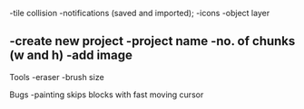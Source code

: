 -tile collision
-notifications (saved and imported);
-icons
-object layer


-create new project
  -project name
  -no. of chunks (w and h)
  -add image
  -


Tools
-eraser
-brush size



Bugs
-painting skips blocks with fast moving cursor
